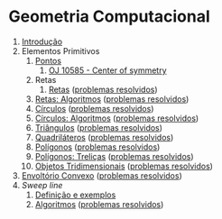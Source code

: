 Geometria Computacional
=======================

1. [Introdução](slides/intro/intro.pdf)
1. Elementos Primitivos
    1. [Pontos](slides/pontos/pontos.pdf) 
        1. [OJ 10585 - Center of symmetry](problems/OJ_10585/OJ_10585.pdf)
    1. Retas
        1. [Retas](slides/retas_definicao/retas_definicao.pdf) ([problemas resolvidos](problems/retas_definicao/retas_definicao.pdf))
    1. [Retas: Algoritmos](slides/LN-2/LN-2.pdf) ([problemas resolvidos](problems/LN-2/LN-2.pdf))
    1. [Círculos](slides/CC-1/CC-1.pdf) ([problemas resolvidos](problems/CC-1/CC-1.pdf))
    1. [Círculos: Algoritmos](slides/CC-2/CC-2.pdf) ([problemas resolvidos](problems/CC-2/CC-2.pdf))
    1. [Triângulos](slides/TR-1/TR-1.pdf) ([problemas resolvidos](problems/TR-1/TR-1.pdf))
    1. [Quadriláteros](slides/QL-1/QL-1.pdf) ([problemas resolvidos](problems/QL-1/QL-1.pdf))
    1. [Polígonos](slides/PL-1/PL-1.pdf) ([problemas resolvidos](problems/PL-1/PL-1.pdf))
    1. [Polígonos: Treliças](slides/PL-2/PL-2.pdf) ([problemas resolvidos](problems/PL-2/PL-2.pdf))
    1. [Objetos Tridimensionais](slides/3D-1/3D-1.pdf) ([problemas resolvidos](problems/3D-1/3D-1.pdf))
1. [Envoltório Convexo](slides/CH-1/CH-1.pdf) ([problemas resolvidos](problems/CH-1/CH-1.pdf))
1. _Sweep line_
    1. [Definição e exemplos](slides/SL-1/SL-1.pdf)
    1. [Algoritmos](slides/SL-2/SL-2.pdf) ([problemas resolvidos](problems/SL-2/SL-2.pdf))

<!-- Assuntos pendentes:
Pontos:
    1. exemplo de definição de ponto tridimensional com tuplas/decomposição estruturada

Retas:
    1. Equação paramétrica da reta

1. Convex hull dinâmico
2. Interseção entre dois conjuntos de segmentos
3. Operações binárias em polígonos: união, subtração e interseção
-->


